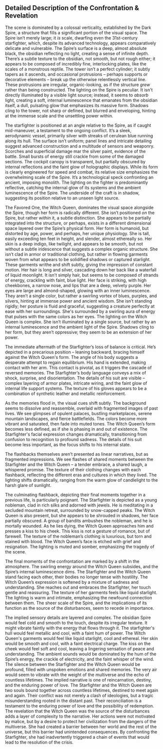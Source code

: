 ## Detailed Description of the Confrontation & Revelation

The scene is dominated by a colossal verticality, established by the Dark Spire, a structure that fills a significant portion of the visual space. The Spire isn’t merely large; it *is* scale, dwarfing even the 31st-century starfighter, which, despite its advanced technology, appears comparatively delicate and vulnerable. The Spire’s surface is a deep, almost absolute black, the obsidian reflecting no light, creating a sense of infinite depth. There’s a subtle texture to the obsidian, not smooth, but not rough either; it appears to be composed of incredibly fine, interlocking plates, like the scales of a monstrous reptile. The tower isn’t a perfect cylinder; it subtly tapers as it ascends, and occasional protrusions – perhaps supports or decorative elements – break up the otherwise relentlessly vertical line.  These protrusions are irregular, organic-looking, as if the structure *grew* rather than being constructed. The lighting on the Spire is peculiar. It isn't directly illuminated by a visible light source; instead, it seems to *absorb* light, creating a soft, internal luminescence that emanates from the obsidian itself, a dull, pulsating glow that emphasizes its massive form. Shadows cling to the tower, not sharp or defined, but blurred and enveloping, hinting at the immense scale and the unsettling power within.

The starfighter is positioned at an angle relative to the Spire, as if caught mid-maneuver, a testament to the ongoing conflict. It’s a sleek, aerodynamic vessel, primarily silver with streaks of cerulean blue running along its hull. The surface isn’t uniform; panel lines and intricate detailing suggest advanced construction and a multitude of sensors and weaponry.  Scorches and superficial damage mar the silver paint, evidence of the battle. Small bursts of energy still crackle from some of the damaged sections. The cockpit canopy is transparent, but partially obscured by internal reflections and the faint glow of holographic displays. While its form is clearly engineered for speed and combat, its relative size emphasizes the overwhelming scale of the Spire. It’s a technological speck confronting an ancient, imposing monolith. The lighting on the fighter is predominantly reflective, catching the internal glow of its systems and the ambient luminescence of the Spire. The underside of the craft is in shadow, suggesting its position relative to an unseen light source.

The Favored One, the Witch Queen, dominates the visual space alongside the Spire, though her form is radically different. She isn’t positioned *on* the Spire, but rather *within* it, a subtle distinction. She appears to be partially integrated into the structure, or perhaps, exists in a different dimensional space layered over the Spire’s physical form. Her form is humanoid, but distorted by age, power, and perhaps, her unique physiology. She is tall, easily exceeding ten feet in height, and slender, almost ethereally so. Her skin is a deep indigo, like twilight, and appears to be smooth, but not without a subtle iridescence that suggests a complex organic structure. She isn’t clad in armor or traditional clothing, but rather in flowing garments woven from what appears to be solidified shadows or captured starlight. These garments writhe and shift subtly, giving the impression of constant motion. Her hair is long and silver, cascading down her back like a waterfall of liquid moonlight.  It isn’t simply hair, but seems to be composed of strands of energy, crackling with faint, blue light. Her face is striking, with high cheekbones, a narrow nose, and lips that are a deep, velvety purple. Her eyes are large and almond-shaped, glowing with an inner luminescence. They aren’t a single color, but rather a swirling vortex of blues, purples, and silvers, hinting at immense power and ancient wisdom. She isn’t standing rigidly; her posture is fluid and graceful, suggesting a creature perfectly at ease with her surroundings. She's surrounded by a swirling aura of energy that pulses with the same colors as her eyes. The lighting on the Witch Queen is complex. She isn’t illuminated by a single source, but rather by an internal luminescence and the ambient light of the Spire. Shadows cling to her form, but they aren’t oppressive; they seem to be an extension of her power.

The immediate aftermath of the Starfighter’s loss of balance is critical.  He’s depicted in a precarious position – leaning backward, bracing himself against the Witch Queen's form. The angle of his body suggests a desperate attempt to regain equilibrium.  His hand is extended, making contact with her arm. This contact is pivotal, as it triggers the cascade of reversed memories. The Starfighter’s body language conveys a mix of shock, surprise, and disorientation. The details of his suit are visible – complex layering of armor plates, intricate wiring, and the faint glow of internal life support systems. The texture of his gloves appears to be a combination of synthetic leather and metallic reinforcement.

As the memories flood in, the visual cues shift subtly. The background seems to dissolve and reassemble, overlaid with fragmented images of past lives. We see glimpses of opulent palaces, bustling marketplaces, serene mountain landscapes, and fierce battlefields. The colors become more vibrant and saturated, then fade into muted tones. The Witch Queen’s form becomes less defined, as if she is phasing in and out of existence.  The Starfighter's facial expression changes dramatically, transitioning from confusion to recognition to profound sadness.  The details of his suit become less important, as the focus shifts to his internal state.

The flashbacks themselves aren’t presented as linear narratives, but as fragmented impressions. We see flashes of shared moments between the Starfighter and the Witch Queen – a tender embrace, a shared laugh, a whispered promise. The texture of their clothing changes with each flashback, reflecting the different eras and cultures in which they lived. The lighting shifts dramatically, ranging from the warm glow of candlelight to the harsh glare of sunlight.

The culminating flashback, depicting their final moments together in a previous life, is particularly poignant. The Starfighter is depicted as a young nobleman, clad in rich silks and adorned with jewels. He is meditating in a secluded mountain retreat, surrounded by snow-capped peaks. The Witch Queen is also present, but she appears to be shrouded in shadows, her face partially obscured. A group of bandits ambushes the nobleman, and he is mortally wounded. As he lies dying, the Witch Queen approaches him and presses a kiss to his cheek. This kiss is not a gesture of romance, but of farewell. The texture of the nobleman’s clothing is luxurious, but torn and stained with blood. The Witch Queen’s face is etched with grief and resignation. The lighting is muted and somber, emphasizing the tragedy of the scene.

The final moments of the confrontation are marked by a shift in the atmosphere. The swirling energy around the Witch Queen subsides, and the Spire’s internal luminescence dims. The Starfighter and the Witch Queen stand facing each other, their bodies no longer tense with hostility. The Witch Queen’s expression is softened by a mixture of sadness and understanding. She reaches out and embraces the Starfighter, her touch gentle and reassuring. The texture of her garments feels like liquid starlight. The lighting is warm and intimate, emphasizing the newfound connection between them.  The sheer scale of the Spire, and the implications of its function as the source of the disturbances, seem to recede in importance.



The implied sensory details are layered and complex. The obsidian Spire would feel cold and smooth to the touch, despite its irregular texture. It might vibrate faintly with the energy that flows through it. The starfighter's hull would feel metallic and cool, with a faint hum of power. The Witch Queen's garments would feel like liquid starlight, cool and ethereal. Her skin would be smooth and cool, with a faint electrical charge. The kiss on the cheek would feel soft and cool, leaving a lingering sensation of peace and understanding. The ambient sounds would be dominated by the hum of the Spire’s energy, the crackle of electricity, and the faint whisper of the wind. The silence between the Starfighter and the Witch Queen would be profound, filled with unspoken emotions and shared memories. The very air would seem to vibrate with the weight of the multiverse and the echo of countless lifetimes. The implied narrative is one of reincarnation, destiny, and the enduring power of love. The Starfighter and the Witch Queen are two souls bound together across countless lifetimes, destined to meet again and again. Their conflict was not merely a clash of ideologies, but a tragic misunderstanding rooted in the distant past. Their reconciliation is a testament to the enduring power of love and the possibility of redemption. The revelation that the Witch Queen was the source of the disturbances adds a layer of complexity to the narrative. Her actions were not motivated by malice, but by a desire to protect her civilization from the dangers of the multiverse. She had created a barrier between her world and the rest of the universe, but this barrier had unintended consequences. By confronting the Starfighter, she had inadvertently triggered a chain of events that would lead to the resolution of the crisis.


